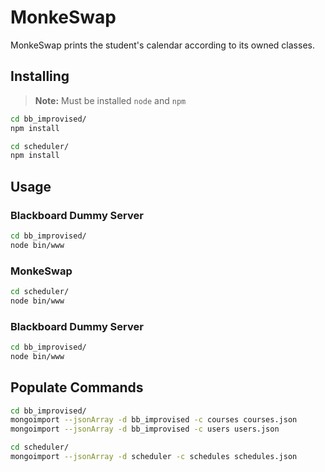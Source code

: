 # MonkeSwap

MonkeSwap prints the student's calendar according to its owned classes.

## Installing

> **Note:** Must be installed `node` and `npm`

```sh
cd bb_improvised/
npm install
```

```sh
cd scheduler/
npm install
```

## Usage 

### **Blackboard Dummy Server**

```sh
cd bb_improvised/
node bin/www
```

### **MonkeSwap**

```sh
cd scheduler/
node bin/www
```

### **Blackboard Dummy Server**

```sh
cd bb_improvised/
node bin/www
```

## Populate Commands
```sh
cd bb_improvised/
mongoimport --jsonArray -d bb_improvised -c courses courses.json
mongoimport --jsonArray -d bb_improvised -c users users.json
```

```sh
cd scheduler/
mongoimport --jsonArray -d scheduler -c schedules schedules.json
```